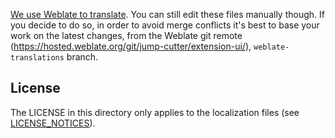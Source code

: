 [We use Weblate to translate](https://hosted.weblate.org/projects/jump-cutter/).
You can still edit these files manually though. If you decide to do so, in order to avoid merge conflicts it's best to base your work on the latest changes, from the Weblate git remote (<https://hosted.weblate.org/git/jump-cutter/extension-ui/>), `weblate-translations` branch.

## License

The LICENSE in this directory only applies to the localization files (see [LICENSE_NOTICES]).

[LICENSE_NOTICES]: ./LICENSE_NOTICES
